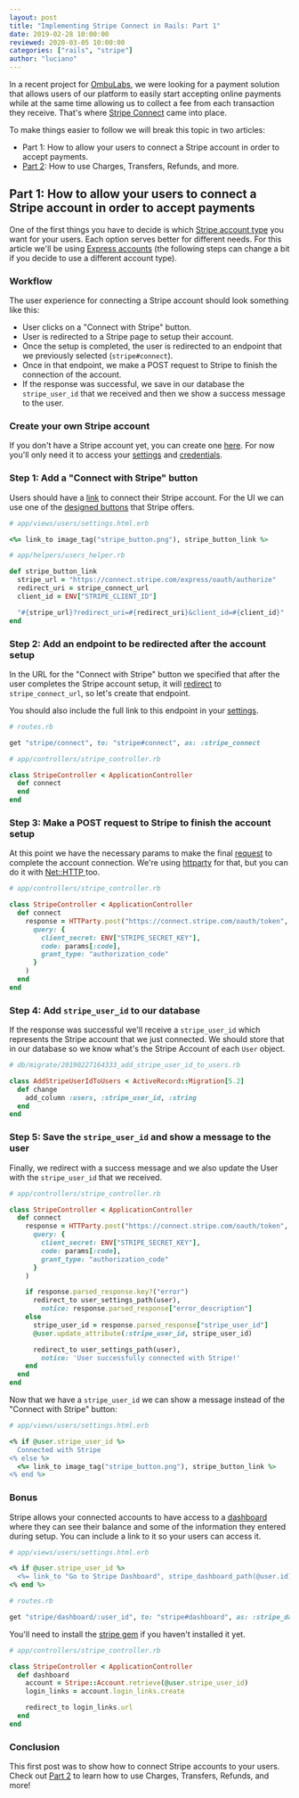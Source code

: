 ```yaml
---
layout: post
title: "Implementing Stripe Connect in Rails: Part 1"
date: 2019-02-28 10:00:00
reviewed: 2020-03-05 10:00:00
categories: ["rails", "stripe"]
author: "luciano"
---
```


In a recent project for [OmbuLabs](https://www.ombulabs.com), we were looking for a payment solution that allows users of our platform to easily start accepting online payments while at the same time allowing us to collect a fee from each transaction they receive.
That's where [Stripe Connect](https://stripe.com/connect) came into place.

<!--more-->

To make things easier to follow we will break this topic in two articles:

- Part 1: How to allow your users to connect a Stripe account in order to accept payments.
- [Part 2](https://www.ombulabs.com/blog/rails/stripe/stripe-connect-in-rails-part-2.html): How to use Charges, Transfers, Refunds, and more.


## Part 1: How to allow your users to connect a Stripe account in order to accept payments

One of the first things you have to decide is which [Stripe account type](https://stripe.com/docs/connect/accounts) you want for your users. Each option serves better for different needs. For this article we'll be using [Express accounts](https://stripe.com/docs/connect/express-accounts) (the following steps can change a bit if you decide to use a different account type).

### Workflow
The user experience for connecting a Stripe account should look something like this:

- User clicks on a "Connect with Stripe" button.
- User is redirected to a Stripe page to setup their account.
- Once the setup is completed, the user is redirected to an endpoint that we previously selected (`stripe#connect`).
- Once in that endpoint, we make a POST request to Stripe to finish the connection of the account.
- If the response was successful, we save in our database the `stripe_user_id`  that we received and then we show a success message to the user.

### Create your own Stripe account
If you don't have a Stripe account yet, you can create one [here](https://dashboard.stripe.com/register?redirect=%2Fconnect%2Foverview).
For now you'll only need it to access your [settings](https://dashboard.stripe.com/account/applications/settings) and [credentials](https://dashboard.stripe.com/account/apikeys).

### Step 1: Add a "Connect with Stripe" button
Users should have a [link](https://stripe.com/docs/connect/express-accounts#integrating-oauth) to connect their Stripe account.
For the UI we can use one of the [designed buttons](https://stripe.com/newsroom/brand-assets) that Stripe offers.

```ruby
# app/views/users/settings.html.erb

<%= link_to image_tag("stripe_button.png"), stripe_button_link %>
```

```ruby
# app/helpers/users_helper.rb

def stripe_button_link
  stripe_url = "https://connect.stripe.com/express/oauth/authorize"
  redirect_uri = stripe_connect_url
  client_id = ENV["STRIPE_CLIENT_ID"]

  "#{stripe_url}?redirect_uri=#{redirect_uri}&client_id=#{client_id}"
end
```

### Step 2: Add an endpoint to be redirected after the account setup

In the URL for the "Connect with Stripe" button we specified that after the user completes the Stripe account setup, it will [redirect](https://stripe.com/docs/connect/express-accounts#redirected) to `stripe_connect_url`, so let's create that endpoint.

You should also include the full link to this endpoint in your [settings](https://dashboard.stripe.com/account/applications/settings).

```ruby
# routes.rb

get "stripe/connect", to: "stripe#connect", as: :stripe_connect
```

```ruby
# app/controllers/stripe_controller.rb

class StripeController < ApplicationController
  def connect
  end
end
```

### Step 3: Make a POST request to Stripe to finish the account setup
At this point we have the necessary params to make the final [request](https://stripe.com/docs/connect/express-accounts#complete-express-connection) to complete the account connection. We're using [httparty](https://github.com/jnunemaker/httparty) for that, but you can do it with [Net::HTTP
](https://ruby-doc.org/stdlib-2.6.1/libdoc/net/http/rdoc/Net/HTTP.html) too.

```ruby
# app/controllers/stripe_controller.rb

class StripeController < ApplicationController
  def connect
    response = HTTParty.post("https://connect.stripe.com/oauth/token",
      query: {
        client_secret: ENV["STRIPE_SECRET_KEY"],
        code: params[:code],
        grant_type: "authorization_code"
      }
    )
  end
end
```
### Step 4: Add `stripe_user_id` to our database

If the response was successful we'll receive a `stripe_user_id` which represents the Stripe account that we just connected. We should store that in our database so we know what's the Stripe Account of each `User` object.

```ruby
# db/migrate/20190227164333_add_stripe_user_id_to_users.rb

class AddStripeUserIdToUsers < ActiveRecord::Migration[5.2]
  def change
    add_column :users, :stripe_user_id, :string
  end
end
```

### Step 5: Save the `stripe_user_id` and show a message to the user

Finally, we redirect with a success message and we also update the User with the `stripe_user_id` that we received.

```ruby
# app/controllers/stripe_controller.rb

class StripeController < ApplicationController
  def connect
    response = HTTParty.post("https://connect.stripe.com/oauth/token",
      query: {
        client_secret: ENV["STRIPE_SECRET_KEY"],
        code: params[:code],
        grant_type: "authorization_code"
      }
    )

    if response.parsed_response.key?("error")
      redirect_to user_settings_path(user),
        notice: response.parsed_response["error_description"]
    else
      stripe_user_id = response.parsed_response["stripe_user_id"]
      @user.update_attribute(:stripe_user_id, stripe_user_id)

      redirect_to user_settings_path(user),
        notice: 'User successfully connected with Stripe!'
    end
  end
end
```

Now that we have a `stripe_user_id` we can show a message instead of the "Connect with Stripe" button:

```ruby
# app/views/users/settings.html.erb

<% if @user.stripe_user_id %>
  Connected with Stripe
<% else %>
  <%= link_to image_tag("stripe_button.png"), stripe_button_link %>
<% end %>
```

### Bonus

Stripe allows your connected accounts to have access to a [dashboard](https://stripe.com/docs/connect/express-dashboard) where they can see their balance and some of the information they entered during setup. You can include a link to it so your users can access it.

```ruby
# app/views/users/settings.html.erb

<% if @user.stripe_user_id %>
  <%= link_to "Go to Stripe Dashboard", stripe_dashboard_path(@user.id) %>
<% end %>
```

```ruby
# routes.rb

get "stripe/dashboard/:user_id", to: "stripe#dashboard", as: :stripe_dashboard
```

You'll need to install the [stripe gem](https://github.com/stripe/stripe-ruby) if you haven't installed it yet.

```ruby
# app/controllers/stripe_controller.rb

class StripeController < ApplicationController
  def dashboard
    account = Stripe::Account.retrieve(@user.stripe_user_id)
    login_links = account.login_links.create

    redirect_to login_links.url
  end
end
```

### Conclusion

This first post was to show how to connect Stripe accounts to your users. Check out [Part 2](https://www.ombulabs.com/blog/rails/stripe/stripe-connect-in-rails-part-2.html) to learn how to use Charges, Transfers, Refunds, and more!
